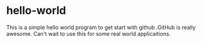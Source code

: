 hello-world
===========

This is a simple hello world program to get start with github .GitHub is really awesome. Can't wait to use this for some real world applicaitions.
